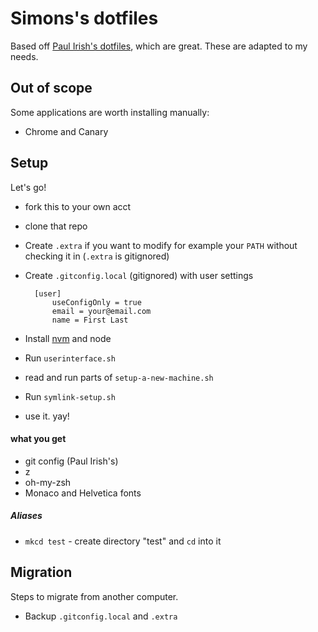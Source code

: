 # Simons's dotfiles

Based off [Paul Irish's dotfiles](https://github.com/paulirish/dotfiles), which are great. These are adapted to my needs.

## Out of scope

Some applications are worth installing manually:

* Chrome and Canary

## Setup

Let's go!

* fork this to your own acct
* clone that repo
* Create `.extra` if you want to modify for example your `PATH` without checking it in (`.extra` is gitignored)
* Create `.gitconfig.local` (gitignored) with user settings

		[user]
			useConfigOnly = true
			email = your@email.com
			name = First Last

* Install [nvm](https://github.com/creationix/nvm#installation) and node
* Run `userinterface.sh`
* read and run parts of `setup-a-new-machine.sh`
* Run `symlink-setup.sh`
* use it. yay!

#### what you get
* git config (Paul Irish's)
* z
* oh-my-zsh
* Monaco and Helvetica fonts

##### Aliases

* `mkcd test` - create directory "test" and `cd` into it

## Migration

Steps to migrate from another computer.

* Backup `.gitconfig.local` and `.extra`
